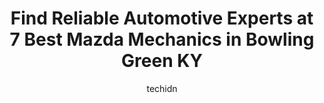 ---
layout: ampstory
image: https://images.unsplash.com/photo-1501432062811-61cbb25811dc?ixlib=rb-4.0.3&ixid=MnwxMjA3fDB8MHxwaG90by1wYWdlfHx8fGVufDB8fHx8&auto=format&fit=crop&w=640&h=853&q=80
author: techidn
featured: false
description: For top-quality automotive repairs and maintenance, visit the 7 best Mazda Mechanic in Bowling Green KY, USA. Their reputation for excellence and their dedication to customer satisfaction ma
title: Find Reliable Automotive Experts at 7 Best Mazda Mechanics in Bowling Green KY
cover:
   title: Find Reliable Automotive Experts at 7 Best Mazda Mechanics in Bowling Green KY
   subtitle: Rickpate
   background: https://images.unsplash.com/photo-1501432062811-61cbb25811dc?ixlib=rb-4.0.3&ixid=MnwxMjA3fDB8MHxwaG90by1wYWdlfHx8fGVufDB8fHx8&auto=format&fit=crop&w=640&h=853&q=80

pages: 
 - layout: thirds
   top: <h1>#1 Huntsman Automotive</h1>
   bottom: "<p>Honest, good mechanics.If youre wondering where to get your car fixed in Bowling Green, just take it here. We were on a cross country road trip. Car (2011 Camaro)started</p>"
   background: https://www.knot35.com/toplist/wp-content/uploads/2023/06/best-mazda-mechanic-1-in-bowling-green-ky-1685841096.jpeg
   backgroundblur: true
 - layout: thirds
   top: <h1>#2 Bowling Green Muffler</h1>
   bottom: "<p>319 Lowe Ave, Bowling Green, KY 42101, United States</p>"
   background: https://www.knot35.com/toplist/wp-content/uploads/2023/06/best-mazda-mechanic-2-in-bowling-green-ky-1685841096.jpeg
   cta:
      link: https://www.knot35.com/toplist/find-reliable-automotive-experts-at-7-best-mazda-mechanics-in-bowling-green-ky/
      text: Find Reliable Automotive Experts at 7 Best Mazda Mechanics in Bowling Green KY
 - layout: thirds
   top: <h1>#3 Greenwood Service Center</h1>
   bottom: "<p>5596 Scottsville Rd, Bowling Green, KY 42104, United States</p>"
   background: https://www.knot35.com/toplist/wp-content/uploads/2023/06/best-mazda-mechanic-3-in-bowling-green-ky-1685841096.jpeg
   cta:
      link: https://www.knot35.com/toplist/find-reliable-automotive-experts-at-7-best-mazda-mechanics-in-bowling-green-ky/
      text: Find Reliable Automotive Experts at 7 Best Mazda Mechanics in Bowling Green KY
 - layout: thirds
   top: <h1>#4 Plum Springs Garage</h1>
   bottom: "<p>5368 Scottsville Rd, Bowling Green, KY 42104, United States</p>"
   background: https://images.unsplash.com/photo-1527067829737-402993088e6b?ixlib=rb-4.0.3&ixid=MnwxMjA3fDB8MHxwaG90by1wYWdlfHx8fGVufDB8fHx8&auto=format&fit=crop&w=640&h=853&q=80
   cta:
      link: https://www.knot35.com/toplist/find-reliable-automotive-experts-at-7-best-mazda-mechanics-in-bowling-green-ky/
      text: Find Reliable Automotive Experts at 7 Best Mazda Mechanics in Bowling Green KY
 - layout: thirds
   top: <h1>#5 BYOP Auto Service</h1>
   bottom: "<p>1490 River St, Bowling Green, KY 42101, United States</p>"
   background: https://images.unsplash.com/photo-1549241520-425e3dfc01cb?ixlib=rb-4.0.3&ixid=MnwxMjA3fDB8MHxwaG90by1wYWdlfHx8fGVufDB8fHx8&auto=format&fit=crop&w=640&h=853&q=80
   cta:
      link: https://www.knot35.com/toplist/find-reliable-automotive-experts-at-7-best-mazda-mechanics-in-bowling-green-ky/
      text: Find Reliable Automotive Experts at 7 Best Mazda Mechanics in Bowling Green KY
 - layout: thirds
   top: <h1>#6 Bluegrass Transmission Center</h1>
   bottom: "<p>1520 Campbell Ln, Bowling Green, KY 42104, United States</p>"
   background: https://images.unsplash.com/photo-1509114397022-ed747cca3f65?ixlib=rb-4.0.3&ixid=MnwxMjA3fDB8MHxwaG90by1wYWdlfHx8fGVufDB8fHx8&auto=format&fit=crop&w=640&h=853&q=80
   cta:
      link: https://www.knot35.com/toplist/find-reliable-automotive-experts-at-7-best-mazda-mechanics-in-bowling-green-ky/
      text: Find Reliable Automotive Experts at 7 Best Mazda Mechanics in Bowling Green KY
 - layout: thirds
   top: <h1>#7 Modern Automotive</h1>
   bottom: "<p>2430 Russellville Rd, Bowling Green, KY 42101, United States</p>"
   background: https://images.unsplash.com/photo-1518640467707-6811f4a6ab73?ixlib=rb-4.0.3&ixid=MnwxMjA3fDB8MHxwaG90by1wYWdlfHx8fGVufDB8fHx8&auto=format&fit=crop&w=640&h=853&q=80
   cta:
      link: https://www.knot35.com/toplist/find-reliable-automotive-experts-at-7-best-mazda-mechanics-in-bowling-green-ky/
      text: Find Reliable Automotive Experts at 7 Best Mazda Mechanics in Bowling Green KY
 - layout: thirds
   middle: Continue reading...
   background: https://images.unsplash.com/photo-1632260260864-caf7fde5ec36?ixlib=rb-4.0.3&ixid=MnwxMjA3fDB8MHxwaG90by1wYWdlfHx8fGVufDB8fHx8&auto=format&fit=crop&w=640&h=853&q=80
   cta:
      link: https://www.knot35.com/toplist/find-reliable-automotive-experts-at-7-best-mazda-mechanics-in-bowling-green-ky/
      text: Find Reliable Automotive Experts at 7 Best Mazda Mechanics in Bowling Green KY
      
---